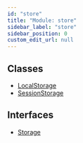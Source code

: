 ```yaml
---
id: "store"
title: "Module: store"
sidebar_label: "store"
sidebar_position: 0
custom_edit_url: null
---
```


## Classes

- [LocalStorage](../classes/store.LocalStorage.md)
- [SessionStorage](../classes/store.SessionStorage.md)

## Interfaces

- [Storage](../interfaces/store.Storage.md)
